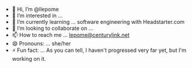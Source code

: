 - 👋 Hi, I’m @llepome
- 👀 I’m interested in ...
- 🌱 I’m currently learning ... software engineering with Headstarter.com
- 💞️ I’m looking to collaborate on ...
- 📫 How to reach me ...  lepome@centurylink.net
- 😄 Pronouns: ... she/her
- ⚡ Fun fact: ... As you can tell, I haven't progressed very far yet, but I'm working on it.

<!---
llepome/llepome is a ✨ special ✨ repository because its `README.md` (this file) appears on your GitHub profile.
You can click the Preview link to take a look at your changes.
--->
